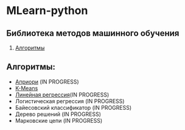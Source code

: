 # MLearn-python
## Библиотека методов машинного обучения

  <ol>
    <li>
      <a href="#Алгоритмы">Алгоритмы</a>
    </li>
  </ol>

## Алгоритмы:
* [Априори](https://github.com/LIvanoff/MLearn-python/blob/master/MLearn/ARC/apriori.py) (IN PROGRESS)
* [K-Means](https://github.com/LIvanoff/MLearn-python/blob/master/MLearn/clustering/KMeans.py)
* [Линейная регрессия](https://github.com/LIvanoff/MLearn-python/blob/master/MLearn/regression/Linear.py)(IN PROGRESS)
* Логистическая регрессия (IN PROGRESS)
* Байесовский классификатор (IN PROGRESS)
* Дерево решений (IN PROGRESS)
* Марковские цепи (IN PROGRESS)
